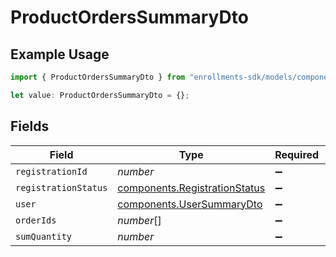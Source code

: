 # ProductOrdersSummaryDto

## Example Usage

```typescript
import { ProductOrdersSummaryDto } from "enrollments-sdk/models/components";

let value: ProductOrdersSummaryDto = {};
```

## Fields

| Field                                                                          | Type                                                                           | Required                                                                       | Description                                                                    |
| ------------------------------------------------------------------------------ | ------------------------------------------------------------------------------ | ------------------------------------------------------------------------------ | ------------------------------------------------------------------------------ |
| `registrationId`                                                               | *number*                                                                       | :heavy_minus_sign:                                                             | N/A                                                                            |
| `registrationStatus`                                                           | [components.RegistrationStatus](../../models/components/registrationstatus.md) | :heavy_minus_sign:                                                             | N/A                                                                            |
| `user`                                                                         | [components.UserSummaryDto](../../models/components/usersummarydto.md)         | :heavy_minus_sign:                                                             | N/A                                                                            |
| `orderIds`                                                                     | *number*[]                                                                     | :heavy_minus_sign:                                                             | N/A                                                                            |
| `sumQuantity`                                                                  | *number*                                                                       | :heavy_minus_sign:                                                             | N/A                                                                            |
